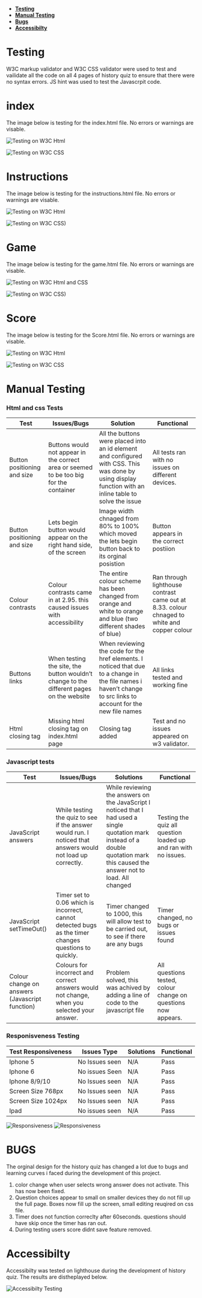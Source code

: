 * [**Testing**](<#testing>)
* [**Manual Testing**](<#manual-testing>)
* [**Bugs**](<#bugs>)
* [**Accessibilty**](<#accessibilty>)
# Testing
W3C markup validator and W3C CSS validator were used to test and vailidate all the code on all 4  pages of history quiz to ensure that there were no syntax errors. JS hint was used to test the Javascrpit code.


 # index
 The image below is testing for the index.html file. No errors or warnings are visable. 

![Testing on W3C Html](assets/images/htmlin.png)

![Testing on W3C CSS](assets/images/homecss.png)

 # Instructions
 The image below is testing for the instructions.html file. No errors or warnings are visable. 

![Testing on W3C Html](assets/images/inshtml.png)

![Testing on W3C CSS)](assets/images/incss.png)

 # Game
 The image below is testing for the game.html file. No errors or warnings are visable. 

![Testing on W3C Html and CSS](assets/images/gamehtml.png)

![Testing on W3C CSS)](assets/images/gamecss.png)
 # Score
 The image below is testing for the Score.html file. No errors or warnings are visable. 

![Testing on W3C Html](assets/images/shtml.png)

![Testing on W3C CSS](assets/images/scorecss.png)

# Manual Testing

### Html and css Tests
|  Test  | Issues/Bugs  | Solution   | Functional  |
|--------|--------|--------|--------|
| Button positioning and size | Buttons would not appear in the correct area or seemed to be too big for the container| All the buttons were placed into an id element and configured with CSS. This was done by using display function with an inline table to solve the issue  |All tests ran with no issues on different devices.|
| Button positioning and size  |  Lets begin button would appear on the right hand side, of the screen|Image width chnaged from 80% to 100% which moved the lets begin button back to its orginal posistion|Button appears in the correct postiion|
|Colour contrasts|Colour contrasts came in at 2.95. this caused issues with accessibility|The entire colour scheme has been changed from orange and white to orange and blue (two different shades of blue)|Ran through lighthouse contrast came out at 8.33. colour chnaged to white and copper colour   |
|Buttons links|When testing the site, the button wouldn’t  change to the different pages on the website|When reviewing the code for the href elements. I noticed that due to a change in the file names i haven’t change to src links to account for the new file names|All links tested and working fine|
|Html closing tag|Missing html closing tag on index.html page|Closing tag added|Test and no issues appeared on w3 validator.|

### Javascript tests
|Test| Issues/Bugs|Solutions|Functional|
|----|------------|---------|----------|
|JavaScript answers|While testing the quiz to see if the answer would run. I noticed that answers would not load up correctly.|While reviewing the answers on the JavaScript I noticed that I had used a single quotation mark instead of a double quotation mark this caused the answer not to load. All changed|Testing the quiz all question loaded up and ran with no issues.|
|JavaScript setTimeOut()|Timer set to 0.06  which is incorrect, cannot detected bugs as the timer changes questions to quickly.|Timer changed to 1000, this will allow test to be carried out, to see if there are any bugs|Timer changed, no bugs or issues found|
|Colour change on answers (Javascript function)  |Colours for incorrect and correct answers would not change, when you selected your answer.|Problem solved, this was achived by adding a line of code to the javascript file| All questions tested,  colour change on questions now appears.|

### Responisveness Testing
| Test Responsiveness | Issues Type     | Solutions | Functional |
|---------------------|-----------------|-----------|------------|
| Iphone 5            | No Issues seen  | N/A       | Pass       |
| Iphone 6            | No issues Seen  | N/A       | Pass       |
| Iphone 8/9/10       | No Issues seen  | N/A       | Pass       |
| Screen Size 768px   | No Issues seen  | N/A       | Pass       |
| Screen Size 1024px  | No Issues seen  | N/A       | Pass       |
| Ipad                | No issues seen  | N/A       | Pass       |

![Responsiveness](assets/images/imr1.png)
![Responsiveness](assets/images/imr2.png)


# BUGS
The orginal design for the history quiz has changed a lot due to bugs and learning curves i faced during the development of this project. 

  1. color change when user selects wrong answer  does not activate. This has now been fixed.
  2. Question choices appear to small on smaller devices they do not fill up the full page. Boxes now fill up the screen, small editing reuqired on css file.
  3. Timer does not function correclty after 60seconds. questions should have skip once the timer has ran out.
  4. During testing users score didnt save feature removed.

# Accessibilty
Accessibilty was tested on lighthouse during the development of  history quiz. The results are distheplayed below.

![Accessibilty Testing](assets/images/quizlight.png)

